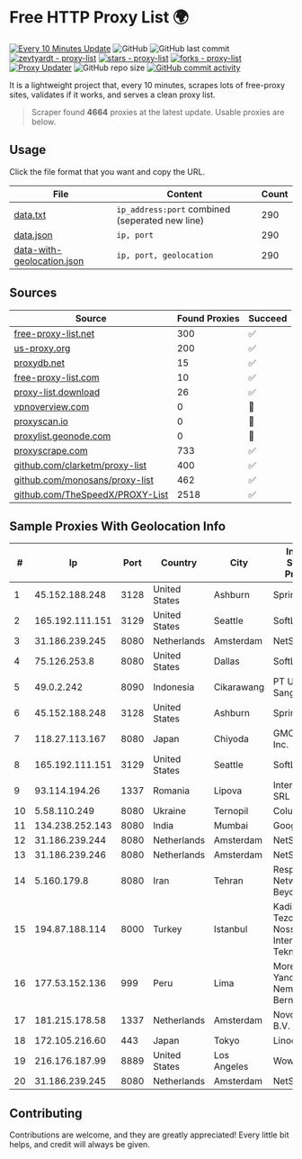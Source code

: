 
# Free HTTP Proxy List 🌍

[![Every 10 Minutes Update](https://github.com/mertguvencli/http-proxy-list/actions/workflows/main.yml/badge.svg?branch=main)](https://github.com/mertguvencli/http-proxy-list/actions/workflows/main.yml)
![GitHub](https://img.shields.io/github/license/mertguvencli/http-proxy-list)
![GitHub last commit](https://img.shields.io/github/last-commit/mertguvencli/http-proxy-list)
[![zevtyardt - proxy-list](https://img.shields.io/static/v1?label=zevtyardt&message=proxy-list&color=blue&logo=github)](https://github.com/zevtyardt/proxy-list "Go to GitHub repo")
[![stars - proxy-list](https://img.shields.io/github/stars/zevtyardt/proxy-list?style=social)](https://github.com/zevtyardt/proxy-list)
[![forks - proxy-list](https://img.shields.io/github/forks/zevtyardt/proxy-list?style=social)](https://github.com/zevtyardt/proxy-list)
[![Proxy Updater](https://github.com/zevtyardt/proxy-list/workflows/Proxy%20Updater/badge.svg)](https://github.com/zevtyardt/proxy-list/actions?query=workflow:"Proxy+Updater")
![GitHub repo size](https://img.shields.io/github/repo-size/zevtyardt/proxy-list)
[![GitHub commit activity](https://img.shields.io/github/commit-activity/m/zevtyardt/proxy-list?logo=commits)](https://github.com/zevtyardt/proxy-list/commits/main)

It is a lightweight project that, every 10 minutes, scrapes lots of free-proxy sites, validates if it works, and serves a clean proxy list.

> Scraper found **4664** proxies at the latest update. Usable proxies are below.

## Usage

Click the file format that you want and copy the URL.

|File|Content|Count|
|----|-------|-----|
|[data.txt](https://raw.githubusercontent.com/mertguvencli/http-proxy-list/main/proxy-list/data.txt)|`ip_address:port` combined (seperated new line)|290|
|[data.json](https://raw.githubusercontent.com/mertguvencli/http-proxy-list/main/proxy-list/data.json)|`ip, port`|290|
|[data-with-geolocation.json](https://raw.githubusercontent.com/mertguvencli/http-proxy-list/main/proxy-list/data-with-geolocation.json)|`ip, port, geolocation`|290|

## Sources

|Source|Found Proxies|Succeed|
|------|-------------|-------|
|[free-proxy-list.net](https://free-proxy-list.net)|300|✅|
|[us-proxy.org](https://www.us-proxy.org)|200|✅|
|[proxydb.net](http://proxydb.net)|15|✅|
|[free-proxy-list.com](https://free-proxy-list.com/?page=&port=&type%5B%5D=http&type%5B%5D=https&up_time=0&search=Search)|10|✅|
|[proxy-list.download](https://www.proxy-list.download/HTTP)|26|✅|
|[vpnoverview.com](https://vpnoverview.com/privacy/anonymous-browsing/free-proxy-servers)|0|🚫|
|[proxyscan.io](https://www.proxyscan.io)|0|🚫|
|[proxylist.geonode.com](https://proxylist.geonode.com/api/proxy-list?limit=300&page=1&sort_by=lastChecked&sort_type=desc&protocols=http,https)|0|🚫|
|[proxyscrape.com](https://api.proxyscrape.com/v2/?request=displayproxies&protocol=http&timeout=10000&country=all&ssl=all&anonymity=all)|733|✅|
|[github.com/clarketm/proxy-list](https://raw.githubusercontent.com/clarketm/proxy-list/master/proxy-list-raw.txt)|400|✅|
|[github.com/monosans/proxy-list](https://raw.githubusercontent.com/monosans/proxy-list/main/proxies/http.txt)|462|✅|
|[github.com/TheSpeedX/PROXY-List](https://raw.githubusercontent.com/TheSpeedX/PROXY-List/master/http.txt)|2518|✅|


## Sample Proxies With Geolocation Info

|#|Ip|Port|Country|City|Internet Service Provider|
|-|--|----|-------|----|-------------------------|
|1|45.152.188.248|3128|United States|Ashburn|Sprint|
|2|165.192.111.151|3129|United States|Seattle|SoftLayer|
|3|31.186.239.245|8080|Netherlands|Amsterdam|NetSkope Inc|
|4|75.126.253.8|8080|United States|Dallas|SoftLayer|
|5|49.0.2.242|8090|Indonesia|Cikarawang|PT Usaha Adi Sanggoro|
|6|45.152.188.248|3128|United States|Ashburn|Sprint|
|7|118.27.113.167|8080|Japan|Chiyoda|GMO Internet, Inc.|
|8|165.192.111.151|3129|United States|Seattle|SoftLayer|
|9|93.114.194.26|1337|Romania|Lipova|Interkvm Host SRL|
|10|5.58.110.249|8080|Ukraine|Ternopil|Columbus|
|11|134.238.252.143|8080|India|Mumbai|Google LLC|
|12|31.186.239.244|8080|Netherlands|Amsterdam|NetSkope Inc|
|13|31.186.239.246|8080|Netherlands|Amsterdam|NetSkope Inc|
|14|5.160.179.8|8080|Iran|Tehran|Respina Networks & Beyond PJSC|
|15|194.87.188.114|8000|Turkey|Istanbul|Kadir Huseyin Tezcan Nosspeed Internet Teknolojileri|
|16|177.53.152.136|999|Peru|Lima|Moreno Yanoc Nemias Bernardo|
|17|181.215.178.58|1337|Netherlands|Amsterdam|NovoServe B.V.|
|18|172.105.216.60|443|Japan|Tokyo|Linode, LLC|
|19|216.176.187.99|8889|United States|Los Angeles|Wowrack.com|
|20|31.186.239.245|8080|Netherlands|Amsterdam|NetSkope Inc|



## Contributing

Contributions are welcome, and they are greatly appreciated! Every
little bit helps, and credit will always be given.

